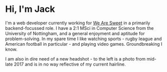 # Hi, I'm Jack

I'm a web developer currently working for [We Are Sweet](https://www.wearesweet.co.uk/) in a primarily backend-focussed role.
I have a 2:1 MSci in Computer Science from the University of Nottingham, and a general enjoyment and aptitude for problem-solving.
In my spare time I like watching sports - rugby league and American football in particular - and playing video games.
Groundbreaking I know.

I am also in dire need of a new headshot - to the left is a photo from mid-late 2017 and is in no way reflective of my current hairline.

<!--
**GingertronMk1/gingertronmk1** is a ✨ _special_ ✨ repository because its `README.md` (this file) appears on your GitHub profile.

Here are some ideas to get you started:

- 🔭 I’m currently working on ...
- 🌱 I’m currently learning ...
- 👯 I’m looking to collaborate on ...
- 🤔 I’m looking for help with ...
- 💬 Ask me about ...
- 📫 How to reach me: ...
- 😄 Pronouns: ...
- ⚡ Fun fact: ...
-->
